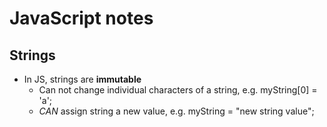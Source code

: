 # JavaScript notes

## Strings
* In JS, strings are **immutable**
  * Can not change individual characters of a string, e.g. myString[0] = 'a';
  * *CAN* assign string a new value, e.g. myString = "new string value";